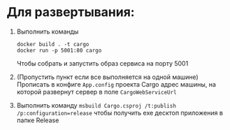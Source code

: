 # Для развертывания:
1. Выполнить команды
   ```
   docker build . -t cargo
   docker run -p 5001:80 cargo
   ```
   Чтобы собрать и запустить образ сервиса на порту 5001

2. (Пропустить пункт если все выполняется на одной машине) Прописать в конфиге ```App.config``` проекта Cargo адрес машины, на которой развернут сервер в поле ```CargoWebServiceUrl```
1. Выполнить команду ```msbuild Cargo.csproj /t:publish /p:configuration=release``` чтобы получить exe десктоп приложения в папке Release
